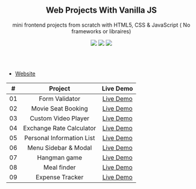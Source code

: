 <br/>


<h2 align="middle">Web Projects With Vanilla JS</h2>
<p align="middle">mini frontend projects from scratch with HTML5, CSS & JavaScript ( No frameworks or libraires) </p>
<p align="middle">
  <img src="https://img.shields.io/badge/language-html-red.svg?style=flat-square"/>
  <img src="https://img.shields.io/badge/language-css-blue.svg?style=flat-square"/>
  <img src="https://img.shields.io/badge/language-js-yellow.svg?style=flat-square"/>
</p>

<br/>
<br/>

- [Website](https://hwani-vanillajs.netlify.app/)


|  #  |            Project             | Live Demo |
| :-: | :----------------------------: | :-------: |
| 01  | Form Validator | [Live Demo](https://hwani-vanillajs.netlify.app/form-validator/)  |
| 02  | Movie Seat Booking | [Live Demo](https://hwani-vanillajs.netlify.app/movie-seat-booking/)  |
| 03  | Custom Video Player | [Live Demo](https://hwani-vanillajs.netlify.app/custom-video-player/)  |
| 04  | Exchange Rate Calculator | [Live Demo](https://hwani-vanillajs.netlify.app/exchange-rate-calculator/)  |
| 05  | Personal Information List | [Live Demo](https://hwani-vanillajs.netlify.app/personal-information-list/)  |
| 06  | Menu Sidebar & Modal | [Live Demo](https://hwani-vanillajs.netlify.app/menu-sidebar-modal/)  |
| 07  | Hangman game | [Live Demo](https://hwani-vanillajs.netlify.app/hangman-game/)  |
| 08  | Meal finder | [Live Demo](https://hwani-vanillajs.netlify.app/meal-finder/)  |
| 09  | Expense Tracker | [Live Demo](https://hwani-vanillajs.netlify.app/expense-tracker/)  |





